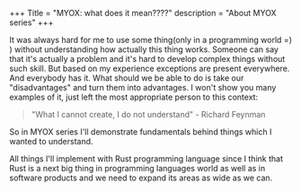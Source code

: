+++
Title = "MYOX: what does it mean????"
description = "About MYOX series"
+++

It was always hard for me to use some thing(only in a programming world =) ) without understanding how actually this thing works. Someone can say that it's actually a problem and it's hard to develop complex things without such skill. But based on my experience exceptions are present everywhere. And everybody has it. What should we be able to do is take our "disadvantages" and turn them into advantages. I won't show you many examples of it, just left the most appropriate person to this context:

> "What I cannot create, I do not understand" - Richard Feynman

So in MYOX series I'll demonstrate fundamentals behind things which I wanted to understand.  

All things I'll implement with Rust programming language since I think that Rust is a next big thing in programming languages world as well as in software products and we need to expand its areas as wide as we can.
